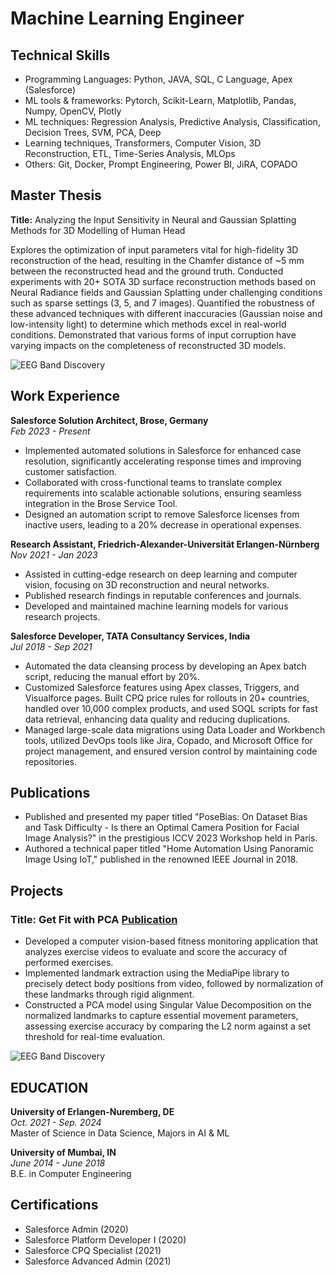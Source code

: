 # Machine Learning Engineer

## Technical Skills
- Programming Languages: Python, JAVA, SQL, C Language, Apex (Salesforce)
- ML tools & frameworks: Pytorch, Scikit-Learn, Matplotlib, Pandas, Numpy, OpenCV, Plotly
- ML techniques: Regression Analysis, Predictive Analysis, Classification, Decision Trees, SVM, PCA, Deep
- Learning techniques, Transformers, Computer Vision, 3D Reconstruction, ETL, Time-Series Analysis, MLOps
- Others: Git, Docker, Prompt Engineering, Power BI, JiRA, COPADO

## Master Thesis
**Title:** Analyzing the Input Sensitivity in Neural and Gaussian Splatting Methods for 3D Modelling of Human Head

Explores the optimization of input parameters vital for high-fidelity 3D reconstruction of the head, resulting in the Chamfer distance of ~5 mm between the reconstructed head and the ground truth.
Conducted experiments with 20+ SOTA 3D surface reconstruction methods based on Neural Radiance fields and Gaussian Splatting under challenging conditions such as sparse settings (3, 5, and 7 images).
Quantified the robustness of these advanced techniques with different inaccuracies (Gaussian noise and low-intensity light) to determine which methods excel in real-world conditions.
Demonstrated that various forms of input corruption have varying impacts on the completeness of reconstructed 3D models.

![EEG Band Discovery](/assets/img/eeg_band_discovery.jpeg)

## Work Experience
**Salesforce Solution Architect, Brose, Germany**  
*Feb 2023 - Present*

- Implemented automated solutions in Salesforce for enhanced case resolution, significantly accelerating response times and improving customer satisfaction.
- Collaborated with cross-functional teams to translate complex requirements into scalable actionable solutions, ensuring seamless integration in the Brose Service Tool.
- Designed an automation script to remove Salesforce licenses from inactive users, leading to a 20% decrease in operational expenses.

**Research Assistant, Friedrich-Alexander-Universität Erlangen-Nürnberg**  
*Nov 2021 - Jan 2023*

- Assisted in cutting-edge research on deep learning and computer vision, focusing on 3D reconstruction and neural networks.
- Published research findings in reputable conferences and journals.
- Developed and maintained machine learning models for various research projects.

**Salesforce Developer, TATA Consultancy Services, India**  
*Jul 2018 - Sep 2021*

- Automated the data cleansing process by developing an Apex batch script, reducing the manual effort by 20%.
- Customized Salesforce features using Apex classes, Triggers, and Visualforce pages. Built CPQ price rules for rollouts in 20+ countries, handled over 10,000 complex products, and used SOQL scripts for fast data retrieval, enhancing data quality and reducing duplications.
- Managed large-scale data migrations using Data Loader and Workbench tools, utilized DevOps tools like Jira, Copado, and Microsoft Office for project management, and ensured version control by maintaining code repositories.


## Publications
- Published and presented my paper titled "PoseBias: On Dataset Bias and Task Difficulty - Is there an Optimal Camera Position for Facial Image Analysis?" in the prestigious ICCV 2023 Workshop held in Paris.
- Authored a technical paper titled "Home Automation Using Panoramic Image Using IoT," published in the renowned IEEE Journal in 2018.


## Projects

###  Title: Get Fit with PCA [Publication](https://www.mdpi.com/1424-8220/22/8/3048)
- Developed a computer vision-based fitness monitoring application that analyzes exercise videos to evaluate and score the accuracy of performed exercises.
- Implemented landmark extraction using the MediaPipe library to precisely detect body positions from video, followed by normalization of these landmarks through rigid alignment.
- Constructed a PCA model using Singular Value Decomposition on the normalized landmarks to capture essential movement parameters, assessing exercise accuracy by comparing the L2 norm against a set threshold for real-time evaluation.

![EEG Band Discovery](/assets/img/eeg_band_discovery.jpeg)

##  EDUCATION

**University of Erlangen-Nuremberg, DE**  
*Oct. 2021 - Sep. 2024*  
Master of Science in Data Science, Majors in AI & ML

**University of Mumbai, IN**  
*June 2014 - June 2018*  
B.E. in Computer Engineering

## Certifications
- Salesforce Admin (2020)
- Salesforce Platform Developer I (2020)
- Salesforce CPQ Specialist (2021)
- Salesforce Advanced Admin (2021)
 
